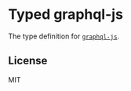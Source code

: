 # Typed graphql-js

The type definition for [`graphql-js`](https://github.com/graphql/graphql-js).

## License

MIT
